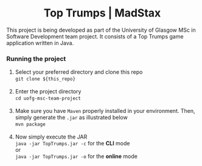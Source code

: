 <h1 align="center">Top Trumps | MadStax</h1> 

This project is being developed as part of the University of Glasgow MSc in Software Development team project. It consists of a Top Trumps game application written in Java.

### Running the project

1. Select your preferred directory and clone this repo <br> 
    ```git clone ${this_repo}```<br><br>
2. Enter the project directory<br>
```cd uofg-msc-team-project```<br><br>
3. Make sure you have ```Maven``` properly installed in your environment. Then, simply generate the ```.jar``` as illustrated below<br> 
```mvn package```<br><br>
4. Now simply execute the JAR<br>
```java -jar TopTrumps.jar -c``` for the **CLI** mode<br>
or<br>
```java -jar TopTrumps.jar -o``` for the **online** mode<br>




 